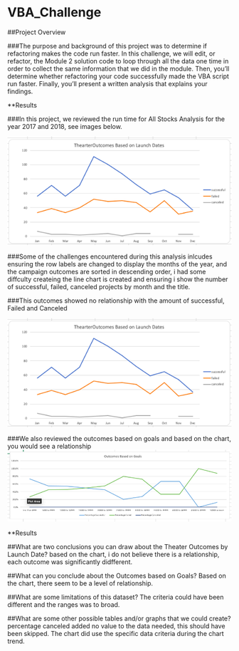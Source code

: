 # VBA_Challenge

##Project Overview

  ###The purpose and background of this project was to determine if refactoring makes the code run faster. In this challenge, we will edit, or refactor, the Module 2 solution code to loop through all the data one time in order to collect the same information that we did in the module. Then, you’ll determine whether refactoring your code successfully made the VBA script run faster. Finally, you’ll present a written analysis that explains your findings.

**Results

  ###In this project, we reviewed the run time for All Stocks Analysis for the year 2017 and 2018, see images below.
  
   ![image 1](https://github.com/Jeantherapy/kickstarter-analysis/blob/main/Resources/Theater_Outcomes_vs_Launch.png)
  
   ###Some of the challenges encountered during this analysis inlcudes ensuring the row labels are changed to display the months of the year, and the       campaign outcomes are sorted in descending order, i had some diffculty createing the line chart is created and ensuring i show the number of successful,  failed, canceled projects by month and the title.

  ###This outcomes showed no relationship with the amount of successful, Failed and Canceled
  
![image 1](https://github.com/Jeantherapy/kickstarter-analysis/blob/main/Resources/Theater_Outcomes_vs_Launch.png)
  
  ###We also reviewed the outcomes based on goals and based on the chart, you would see a relationship
![image 2](https://github.com/Jeantherapy/kickstarter-analysis/blob/main/Resources/Outcomes_%20vs_Goals.png)

**Results

##What are two conclusions you can draw about the Theater Outcomes by Launch Date? based on the chart, i do not believe there is a relationship, each outcome was significantly didfferent.

##What can you conclude about the Outcomes based on Goals? Based on the chart, there seem to be a level of relationship.

##What are some limitations of this dataset? The criteria could have been different and the ranges was to broad.

##What are some other possible tables and/or graphs that we could create? percentage canceled added no value to the data needed, this should have been skipped. The chart did use the specific data criteria during the chart trend.
